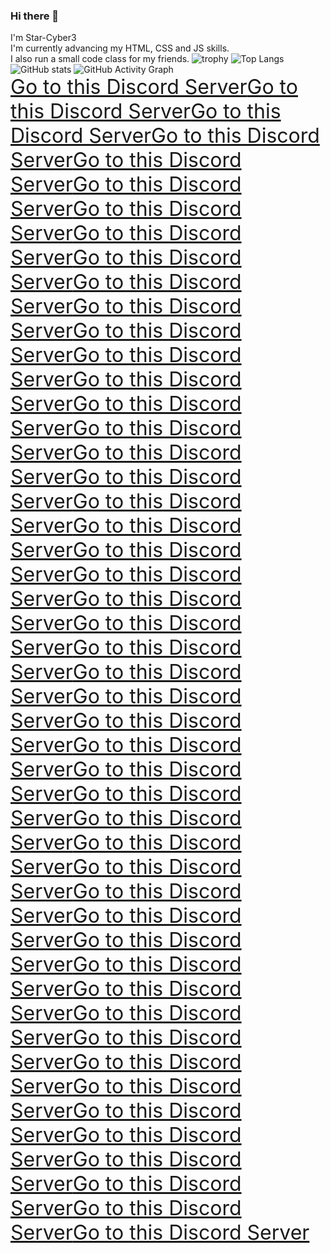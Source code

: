 ### Hi there 👋
I'm Star-Cyber3  
I'm currently advancing my HTML, CSS and JS skills.  
I also run a small code class for my friends. 
![trophy](https://github-profile-trophy.vercel.app/?username=Star-Cyber3&theme=onedark)
![Top Langs](https://github-readme-stats.vercel.app/api/top-langs/?username=Star-Cyber3&hide=typescript,glsl,ruby,shell)
![GitHub stats](https://github-readme-stats.vercel.app/api?username=Star-Cyber3)
![GitHub Activity Graph](https://activity-graph.herokuapp.com/graph?username=Star-Cyber3)  
<a href="https://discord.gg/HtpFjjBuvS" target="_self" style="font-size:xx-large">Go to this Discord Server</a><a href="https://discord.gg/HtpFjjBuvS" target="_self" style="font-size:xx-large">Go to this Discord Server</a><a href="https://discord.gg/HtpFjjBuvS" target="_self" style="font-size:xx-large">Go to this Discord Server</a><a href="https://discord.gg/HtpFjjBuvS" target="_self" style="font-size:xx-large">Go to this Discord Server</a><a href="https://discord.gg/HtpFjjBuvS" target="_self" style="font-size:xx-large">Go to this Discord Server</a><a href="https://discord.gg/HtpFjjBuvS" target="_self" style="font-size:xx-large">Go to this Discord Server</a><a href="https://discord.gg/HtpFjjBuvS" target="_self" style="font-size:xx-large">Go to this Discord Server</a><a href="https://discord.gg/HtpFjjBuvS" target="_self" style="font-size:xx-large">Go to this Discord Server</a><a href="https://discord.gg/HtpFjjBuvS" target="_self" style="font-size:xx-large">Go to this Discord Server</a><a href="https://discord.gg/HtpFjjBuvS" target="_self" style="font-size:xx-large">Go to this Discord Server</a><a href="https://discord.gg/HtpFjjBuvS" target="_self" style="font-size:xx-large">Go to this Discord Server</a><a href="https://discord.gg/HtpFjjBuvS" target="_self" style="font-size:xx-large">Go to this Discord Server</a><a href="https://discord.gg/HtpFjjBuvS" target="_self" style="font-size:xx-large">Go to this Discord Server</a><a href="https://discord.gg/HtpFjjBuvS" target="_self" style="font-size:xx-large">Go to this Discord Server</a><a href="https://discord.gg/HtpFjjBuvS" target="_self" style="font-size:xx-large">Go to this Discord Server</a><a href="https://discord.gg/HtpFjjBuvS" target="_self" style="font-size:xx-large">Go to this Discord Server</a><a href="https://discord.gg/HtpFjjBuvS" target="_self" style="font-size:xx-large">Go to this Discord Server</a><a href="https://discord.gg/HtpFjjBuvS" target="_self" style="font-size:xx-large">Go to this Discord Server</a><a href="https://discord.gg/HtpFjjBuvS" target="_self" style="font-size:xx-large">Go to this Discord Server</a><a href="https://discord.gg/HtpFjjBuvS" target="_self" style="font-size:xx-large">Go to this Discord Server</a><a href="https://discord.gg/HtpFjjBuvS" target="_self" style="font-size:xx-large">Go to this Discord Server</a><a href="https://discord.gg/HtpFjjBuvS" target="_self" style="font-size:xx-large">Go to this Discord Server</a><a href="https://discord.gg/HtpFjjBuvS" target="_self" style="font-size:xx-large">Go to this Discord Server</a><a href="https://discord.gg/HtpFjjBuvS" target="_self" style="font-size:xx-large">Go to this Discord Server</a><a href="https://discord.gg/HtpFjjBuvS" target="_self" style="font-size:xx-large">Go to this Discord Server</a><a href="https://discord.gg/HtpFjjBuvS" target="_self" style="font-size:xx-large">Go to this Discord Server</a><a href="https://discord.gg/HtpFjjBuvS" target="_self" style="font-size:xx-large">Go to this Discord Server</a><a href="https://discord.gg/HtpFjjBuvS" target="_self" style="font-size:xx-large">Go to this Discord Server</a><a href="https://discord.gg/HtpFjjBuvS" target="_self" style="font-size:xx-large">Go to this Discord Server</a><a href="https://discord.gg/HtpFjjBuvS" target="_self" style="font-size:xx-large">Go to this Discord Server</a><a href="https://discord.gg/HtpFjjBuvS" target="_self" style="font-size:xx-large">Go to this Discord Server</a><a href="https://discord.gg/HtpFjjBuvS" target="_self" style="font-size:xx-large">Go to this Discord Server</a><a href="https://discord.gg/HtpFjjBuvS" target="_self" style="font-size:xx-large">Go to this Discord Server</a><a href="https://discord.gg/HtpFjjBuvS" target="_self" style="font-size:xx-large">Go to this Discord Server</a><a href="https://discord.gg/HtpFjjBuvS" target="_self" style="font-size:xx-large">Go to this Discord Server</a><a href="https://discord.gg/HtpFjjBuvS" target="_self" style="font-size:xx-large">Go to this Discord Server</a><a href="https://discord.gg/HtpFjjBuvS" target="_self" style="font-size:xx-large">Go to this Discord Server</a><a href="https://discord.gg/HtpFjjBuvS" target="_self" style="font-size:xx-large">Go to this Discord Server</a><a href="https://discord.gg/HtpFjjBuvS" target="_self" style="font-size:xx-large">Go to this Discord Server</a><a href="https://discord.gg/HtpFjjBuvS" target="_self" style="font-size:xx-large">Go to this Discord Server</a><a href="https://discord.gg/HtpFjjBuvS" target="_self" style="font-size:xx-large">Go to this Discord Server</a><a href="https://discord.gg/HtpFjjBuvS" target="_self" style="font-size:xx-large">Go to this Discord Server</a><a href="https://discord.gg/HtpFjjBuvS" target="_self" style="font-size:xx-large">Go to this Discord Server</a><a href="https://discord.gg/HtpFjjBuvS" target="_self" style="font-size:xx-large">Go to this Discord Server</a><a href="https://discord.gg/HtpFjjBuvS" target="_self" style="font-size:xx-large">Go to this Discord Server</a><a href="https://discord.gg/HtpFjjBuvS" target="_self" style="font-size:xx-large">Go to this Discord Server</a><a href="https://discord.gg/HtpFjjBuvS" target="_self" style="font-size:xx-large">Go to this Discord Server</a><a href="https://discord.gg/HtpFjjBuvS" target="_self" style="font-size:xx-large">Go to this Discord Server</a><a href="https://discord.gg/HtpFjjBuvS" target="_self" style="font-size:xx-large">Go to this Discord Server</a>
<!--
**Star-Cyber3/Star-Cyber3** is a ✨ _special_ ✨ repository because its `R"EADME.md` (this file) appears on your GitHub profile.

Here are some ideas to get you started:

- 🔭 I’m currently working on ...
- 🌱 I’m currently learning ...
- 👯 I’m looking to collaborate on ...
- 🤔 I’m looking for help with ...
- 💬 Ask me about ...
- 📫 How to reach me: ...
- 😄 Pronouns: ...
- ⚡ Fun fact: ...
-->
